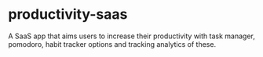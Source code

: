# productivity-saas
A SaaS app that aims users to increase their productivity with task manager, pomodoro, habit tracker options and tracking analytics of these.
